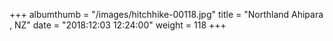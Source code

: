 +++
albumthumb = "/images/hitchhike-00118.jpg"
title = "Northland Ahipara , NZ"
date = "2018:12:03 12:24:00"
weight = 118
+++
